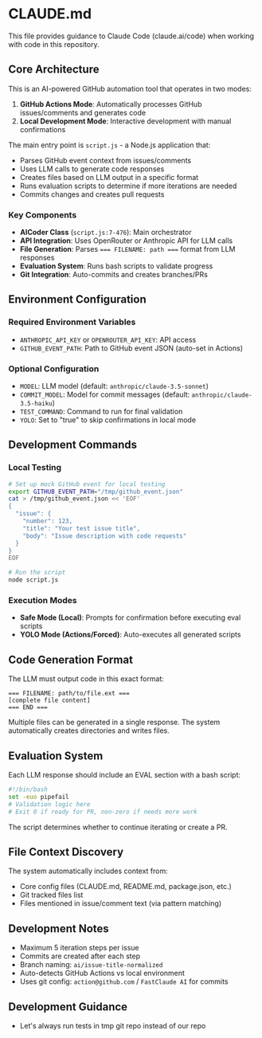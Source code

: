 # CLAUDE.md

This file provides guidance to Claude Code (claude.ai/code) when working with code in this repository.

## Core Architecture

This is an AI-powered GitHub automation tool that operates in two modes:

1. **GitHub Actions Mode**: Automatically processes GitHub issues/comments and generates code
2. **Local Development Mode**: Interactive development with manual confirmations

The main entry point is `script.js` - a Node.js application that:
- Parses GitHub event context from issues/comments
- Uses LLM calls to generate code responses
- Creates files based on LLM output in a specific format
- Runs evaluation scripts to determine if more iterations are needed
- Commits changes and creates pull requests

### Key Components

- **AICoder Class** (`script.js:7-476`): Main orchestrator
- **API Integration**: Uses OpenRouter or Anthropic API for LLM calls
- **File Generation**: Parses `=== FILENAME: path ===` format from LLM responses
- **Evaluation System**: Runs bash scripts to validate progress
- **Git Integration**: Auto-commits and creates branches/PRs

## Environment Configuration

### Required Environment Variables
- `ANTHROPIC_API_KEY` or `OPENROUTER_API_KEY`: API access
- `GITHUB_EVENT_PATH`: Path to GitHub event JSON (auto-set in Actions)

### Optional Configuration
- `MODEL`: LLM model (default: `anthropic/claude-3.5-sonnet`)
- `COMMIT_MODEL`: Model for commit messages (default: `anthropic/claude-3.5-haiku`)
- `TEST_COMMAND`: Command to run for final validation
- `YOLO`: Set to "true" to skip confirmations in local mode

## Development Commands

### Local Testing
```bash
# Set up mock GitHub event for local testing
export GITHUB_EVENT_PATH="/tmp/github_event.json"
cat > /tmp/github_event.json << 'EOF'
{
  "issue": {
    "number": 123,
    "title": "Your test issue title",
    "body": "Issue description with code requests"
  }
}
EOF

# Run the script
node script.js
```

### Execution Modes
- **Safe Mode (Local)**: Prompts for confirmation before executing eval scripts
- **YOLO Mode (Actions/Forced)**: Auto-executes all generated scripts

## Code Generation Format

The LLM must output code in this exact format:

```
=== FILENAME: path/to/file.ext ===
[complete file content]
=== END ===
```

Multiple files can be generated in a single response. The system automatically creates directories and writes files.

## Evaluation System

Each LLM response should include an EVAL section with a bash script:

```bash
#!/bin/bash
set -euo pipefail
# Validation logic here
# Exit 0 if ready for PR, non-zero if needs more work
```

The script determines whether to continue iterating or create a PR.

## File Context Discovery

The system automatically includes context from:
- Core config files (CLAUDE.md, README.md, package.json, etc.)
- Git tracked files list
- Files mentioned in issue/comment text (via pattern matching)

## Development Notes

- Maximum 5 iteration steps per issue
- Commits are created after each step
- Branch naming: `ai/issue-title-normalized`
- Auto-detects GitHub Actions vs local environment
- Uses git config: `action@github.com` / `FastClaude AI` for commits

## Development Guidance
- Let's always run tests in tmp git repo instead of our repo
